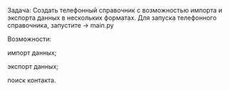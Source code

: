 Задача: Создать телефонный справочник с возможностью импорта и экспорта данных в нескольких форматах.
Для запуска телефонного справочника, запустите -> main.py

Возможности:

импорт данных;

экспорт данных;

поиск контакта.
